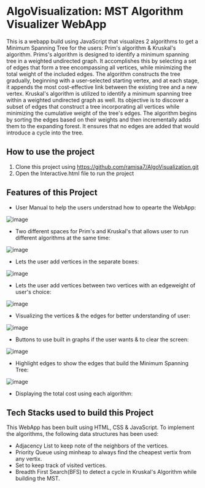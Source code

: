 # AlgoVisualization: MST Algorithm Visualizer WebApp

This is a webapp build using JavaScript that visualizes 2 algorithms to get a Minimum Spanning Tree for the users: Prim's algorithm & Kruskal's algorithm. 
Prims's algorithm is designed to identify a minimum spanning tree in a weighted undirected graph. It accomplishes this by selecting a set of edges that form a tree encompassing all vertices, while minimizing the total weight of the included edges. The algorithm constructs the tree gradually, beginning with a user-selected starting vertex, and at each stage, it appends the most cost-effective link between the existing tree and a new vertex. 
Kruskal's algorithm is utilized to identify a minimum spanning tree within a weighted undirected graph as well. Its objective is to discover a subset of edges that construct a tree incorporating all vertices while minimizing the cumulative weight of the tree's edges. The algorithm begins by sorting the edges based on their weights and then incrementally adds them to the expanding forest. It ensures that no edges are added that would introduce a cycle into the tree. 


## How to use the project
1. Clone this project using https://github.com/ramisa7/AlgoVisualization.git
2. Open the Interactive.html file to run the project 


## Features of this Project 
- User Manual to help the users understnad how to opearte the WebApp: 

![image](https://github.com/ramisa7/AlgoVisualization/assets/92804590/bb660751-9d1b-42b6-b897-216ea4e6e4ad)

- Two different spaces for Prim's and Kruskal's that allows user to run different algorithms at the same time: 

![image](https://github.com/ramisa7/AlgoVisualization/assets/92804590/7805654c-36e9-4a08-8bab-8c25f36bfc0f)

- Lets the user add vertices in the separate boxes: 

![image](https://github.com/ramisa7/AlgoVisualization/assets/92804590/31e9d524-e27a-463c-a021-117bd28e2719)

- Lets the user add vertices between two vertices with an edgeweight of user's choice: 

![image](https://github.com/ramisa7/AlgoVisualization/assets/92804590/30a71dd8-eeb6-496d-a2b2-9891e801fd4f)

- Visualizing the vertices & the edges for better understanding of user: 

![image](https://github.com/ramisa7/AlgoVisualization/assets/92804590/ad8476a6-3cc9-4a2d-8e1f-78c27e1ece15)

- Buttons to use built in graphs if the user wants & to clear the screen: 

![image](https://github.com/ramisa7/AlgoVisualization/assets/92804590/fcb27d5d-35c4-47c1-b6f2-310229003bdd)

- Highlight edges to show the edges that build the Minimum Spanning Tree: 

![image](https://github.com/ramisa7/AlgoVisualization/assets/92804590/c68ebc94-14a4-4fe7-8883-06bc82e68c18)

- Displaying the total cost using each algorithm: 


## Tech Stacks used to build this Project 

This WebApp has been built using HTML, CSS & JavaScript. 
To implement the algorithms, the following data structures has been used: 
- Adjacency List to keep note of the neighbors of the vertices.
- Priority Queue using minheap to always find the cheapest vertix from any vertix.
- Set to keep track of visited vertices.
- Breadth First Search(BFS) to detect a cycle in Kruskal's Algorithm while building the MST. 
